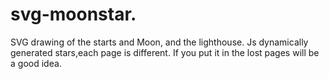 # svg-moonstar.
SVG drawing of the starts and Moon, and the lighthouse.
Js dynamically generated stars,each page is different.
If you put it in the lost pages will be a good idea.

